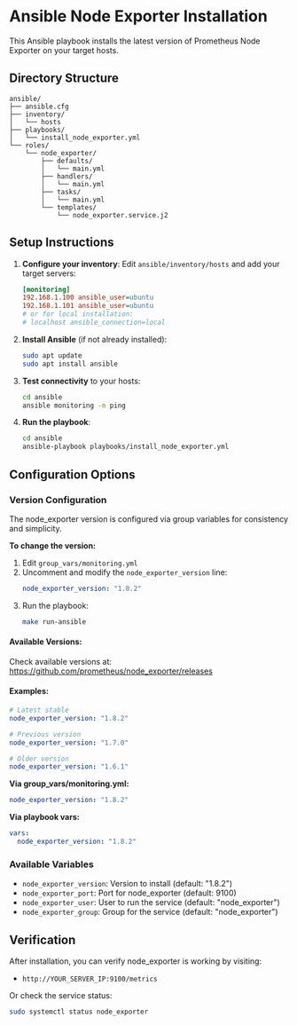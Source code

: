 # Ansible Node Exporter Installation

This Ansible playbook installs the latest version of Prometheus Node Exporter on your target hosts.

## Directory Structure

```
ansible/
├── ansible.cfg
├── inventory/
│   └── hosts
├── playbooks/
│   └── install_node_exporter.yml
└── roles/
    └── node_exporter/
        ├── defaults/
        │   └── main.yml
        ├── handlers/
        │   └── main.yml
        ├── tasks/
        │   └── main.yml
        └── templates/
            └── node_exporter.service.j2
```

## Setup Instructions

1. **Configure your inventory**: Edit `ansible/inventory/hosts` and add your target servers:
   ```ini
   [monitoring]
   192.168.1.100 ansible_user=ubuntu
   192.168.1.101 ansible_user=ubuntu
   # or for local installation:
   # localhost ansible_connection=local
   ```

2. **Install Ansible** (if not already installed):
   ```bash
   sudo apt update
   sudo apt install ansible
   ```

3. **Test connectivity** to your hosts:
   ```bash
   cd ansible
   ansible monitoring -m ping
   ```

4. **Run the playbook**:
   ```bash
   cd ansible
   ansible-playbook playbooks/install_node_exporter.yml
   ```

## Configuration Options

### Version Configuration

The node_exporter version is configured via group variables for consistency and simplicity.

**To change the version:**
1. Edit `group_vars/monitoring.yml`
2. Uncomment and modify the `node_exporter_version` line:
   ```yaml
   node_exporter_version: "1.8.2"
   ```
3. Run the playbook:
   ```bash
   make run-ansible
   ```

#### Available Versions:
Check available versions at: https://github.com/prometheus/node_exporter/releases

#### Examples:
```yaml
# Latest stable
node_exporter_version: "1.8.2"

# Previous version
node_exporter_version: "1.7.0"

# Older version
node_exporter_version: "1.6.1"
```

**Via group_vars/monitoring.yml:**
```yaml
node_exporter_version: "1.8.2"
```

**Via playbook vars:**
```yaml
vars:
  node_exporter_version: "1.8.2"
```

### Available Variables

- `node_exporter_version`: Version to install (default: "1.8.2")
- `node_exporter_port`: Port for node_exporter (default: 9100)
- `node_exporter_user`: User to run the service (default: "node_exporter")
- `node_exporter_group`: Group for the service (default: "node_exporter")

## Verification

After installation, you can verify node_exporter is working by visiting:
- `http://YOUR_SERVER_IP:9100/metrics`

Or check the service status:
```bash
sudo systemctl status node_exporter
```
